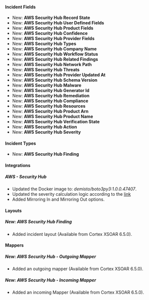 
#### Incident Fields
- New: **AWS Security Hub Record State**
- New: **AWS Security Hub User Defined Fields**
- New: **AWS Security Hub Product Fields**
- New: **AWS Security Hub Confidence**
- New: **AWS Security Hub Provider Fields**
- New: **AWS Security Hub Types**
- New: **AWS Security Hub Company Name**
- New: **AWS Security Hub Workflow Status**
- New: **AWS Security Hub Related Findings**
- New: **AWS Security Hub Network Path**
- New: **AWS Security Hub Threats**
- New: **AWS Security Hub Provider Updated At**
- New: **AWS Security Hub Schema Version**
- New: **AWS Security Hub Malware**
- New: **AWS Security Hub Generator Id**
- New: **AWS Security Hub Remediation**
- New: **AWS Security Hub Compliance**
- New: **AWS Security Hub Resources**
- New: **AWS Security Hub Product Arn**
- New: **AWS Security Hub Product Name**
- New: **AWS Security Hub Verification State**
- New: **AWS Security Hub Action**
- New: **AWS Security Hub Severity**

#### Incident Types
- New: **AWS Security Hub Finding**

#### Integrations
##### AWS - Security Hub
- Updated the Docker image to: *demisto/boto3py3:1.0.0.47407*.
- Updated the severity calculation logic according to the [link](https://docs.aws.amazon.com/securityhub/1.0/APIReference/API_Severity.html)
- Added Mirroring In and Mirroring Out options.

#### Layouts
##### New: AWS Security Hub Finding
- Added incident layout (Available from Cortex XSOAR 6.5.0).

#### Mappers
##### New: AWS Security Hub - Outgoing Mapper
- Added an outgoing mapper (Available from Cortex XSOAR 6.5.0).
##### New: AWS Security Hub - Incoming Mapper
- Added an incoming Mapper (Available from Cortex XSOAR 6.5.0).
